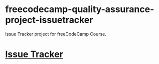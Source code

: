# freecodecamp-quality-assurance-project-issuetracker
Issue Tracker project for freeCodeCamp Course.

# [Issue Tracker](https://www.freecodecamp.org/learn/quality-assurance/quality-assurance-projects/issue-tracker)